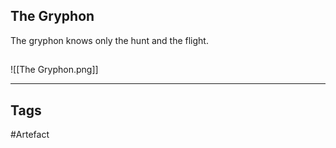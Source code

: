 ## The Gryphon
The gryphon knows only the hunt and the flight.
## 
![[The Gryphon.png]]

---
## Tags
#Artefact